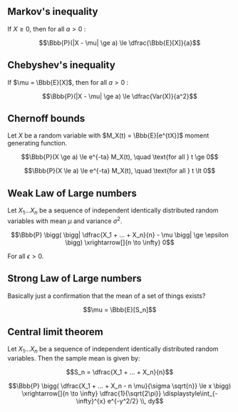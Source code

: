 ## Markov's inequality

If $X \ge 0$, then for all $a \gt 0$ :

$$\Bbb{P}(|X - \mu| \ge a) \le \dfrac{\Bbb{E}[X]}{a}$$

## Chebyshev's inequality

If $\mu = \Bbb{E}[X]$, then for all $a \gt 0$ :

$$\Bbb{P}(|X - \mu| \ge a) \le \dfrac{Var(X)}{a^2}$$

## Chernoff bounds

Let $X$ be a random variable with $M_X(t) = \Bbb{E}[e^{tX}]$ moment generating function.

$$\Bbb{P}(X \ge a) \le e^{-ta} M_X(t), \quad \text{for all } t \ge 0$$

$$\Bbb{P}(X \le a) \le e^{-ta} M_X(t), \quad \text{for all } t \lt 0$$

## Weak Law of Large numbers

Let $X_1 ... X_n$ be a sequence of independent identically distributed random variables with mean $\mu$ and variance $\sigma^2$.

$$\Bbb{P} \bigg( \bigg| \dfrac{X_1 + ... + X_n}{n} - \mu \bigg| \ge \epsilon \bigg) \xrightarrow[]{n \to \infty} 0$$

For all $\epsilon \gt 0$.

## Strong Law of Large numbers

Basically just a confirmation that the mean of a set of things exists?

$$\mu = \Bbb{E}[S_n]$$

## Central limit theorem

Let $X_1 ... X_n$ be a sequence of independent identically distributed random variables. Then the sample mean is given by:

$$S_n = \dfrac{X_1 + ... + X_n}{n}$$

$$\Bbb{P} \bigg( \dfrac{X_1 + ... + X_n - n \mu}{\sigma \sqrt{n}} \le x \bigg) \xrightarrow[]{n \to \infty} \dfrac{1}{\sqrt{2\pi}} \displaystyle\int_{-\infty}^{x} e^{-y^2/2} \\, dy$$

